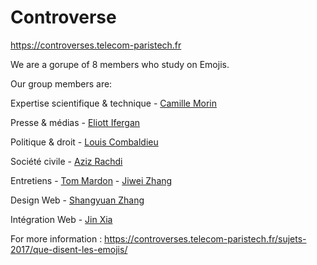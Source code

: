 # Controverse


https://controverses.telecom-paristech.fr

We are a gorupe of 8 members who study on Emojis. 

Our group members are:

Expertise scientifique & technique - [Camille Morin](https://github.com/camcamcamcamcamcam)

Presse & médias - [Eliott Ifergan](https://github.com/eliottif)

Politique & droit - [Louis Combaldieu](https://github.com/lcombaldieu)

Société civile - [Aziz Rachdi](https://github.com/Aziz-Rachdi)

Entretiens - [Tom Mardon](https://github.com/tmardon) - [Jiwei Zhang](https://github.com/redtea0)

Design Web - [Shangyuan Zhang](https://github.com/ShangyuanZ)

Intégration Web - [Jin Xia](https://github.com/GabrielXia)


For more information : https://controverses.telecom-paristech.fr/sujets-2017/que-disent-les-emojis/

